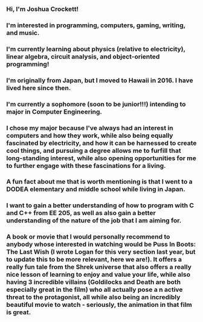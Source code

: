 ### Hi, I'm Joshua Crockett!
### I'm interested in programming, computers, gaming, writing, and music.
### I'm currently learning about physics (relative to electricity), linear algebra, circuit analysis, and object-oriented programming!
### I'm originally from Japan, but I moved to Hawaii in 2016. I have lived here since then.
### I'm currently a sophomore (soon to be junior!!!) intending to major in Computer Engineering.
### I chose my major because I've always had an interest in computers and how they work, while also being equally fascinated by electricity, and how it can be harnessed to create cool things, and pursuing a degree allows me to furfill that long-standing interest, while also opening opportunities for me to further engage with these fascinations for a living.
### A fun fact about me that is worth mentioning is that I went to a DODEA elementary and middle school while living in Japan.
### I want to gain a better understanding of how to program with C and C++ from EE 205, as well as also gain a better understanding of the nature of the job that I am aiming for. 
### A book or movie that I would personally recommend to anybody whose interested in watching would be Puss In Boots: The Last Wish (I wrote Logan for this very section last year, but to update this to be more relevant, here we are!). It offers a really fun tale from the Shrek universe that also offers a really nice lesson of learning to enjoy and value your life, while also having 3 incredible villains (Goldilocks and Death are both especially great in the film) who all actually pose a n active threat to the protagonist, all while also being an incredibly beautiful movie to watch - seriously, the animation in that film is great.
<!--
**JoshCrockett/joshcrockett** is a ✨ _special_ ✨ repository because its `README.md` (this file) appears on your GitHub profile.

Here are some ideas to get you started:

- 🔭 I’m currently working on ...
- 🌱 I’m currently learning ...
- 👯 I’m looking to collaborate on ...
- 🤔 I’m looking for help with ...
- 💬 Ask me about ...
- 📫 How to reach me: ...
- 😄 Pronouns: ...
- ⚡ Fun fact: ...
-->
